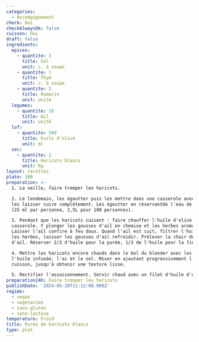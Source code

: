 ```yaml
---
categories:
  - Accompagnement
check: Oui
checkAlwaysOk: false
cuisson: Oui
draft: false
ingredients:
  epices:
    - quantite: 3
      title: Sel
      unit: c. à soupe
    - quantite: 1
      title: Thym
      unit: c. à soupe
    - quantite: 5
      title: Romarin
      unit: unité
  legumes:
    - quantite: 10
      title: Ail
      unit: unité
  lof:
    - quantite: 500
      title: huile d'olive
      unit: ml
  sec:
    - quantite: 2
      title: Haricots blancs
      unit: Kg
layout: recettes
plate: 100
preparation: >-
  1. La veille, faire tremper les haricots.

  2. Le lendemain, les égoutter puis les mettre dans une casserole avec l'eau,
  les laisser cuire complètement. Les égoutter en réservantde l'eau de cuisson
  (25 ml par personne, 2,5L pour 100 personnes).

  3. Pendant que les haricots cuisent : faire chauffer l'huile d'olive dans une
  casserole. Y plonger les gousses d'ail en chemise et les herbes aromatiques.
  Laisser l'ail confire à feu doux. Quand l'ail est cuit, filtrer l'huile. Jeter
  les herbes, laisser les gousses d'ail refroidir. Prélever la chair des gousses
  d'ail. Réserver 2/3 d'huile pour la purée, 1/3 de l'huile pour la fin.

  4. Mettre les haricots encore chauds dans le bol du blender avec les 2/3 de
  l'huile infusée, l'ai et le sel. Mixer en ajoutant progressivement l'eau de
  cuisson, jusqu'à obtenir une texture lisse.

  5. Rectifier l'assaisonnement. Servir chaud avec un filet d'huile d'olive.
preparation24h: Faire tremper les haricots
publishDate: '2024-05-30T11:12:00.000Z'
regime:
  - vegan
  - vegetarien
  - sans-gluten
  - sans-lactose
temperature: Froid
title: Purée de haricots blancs
type: plat
---
```


